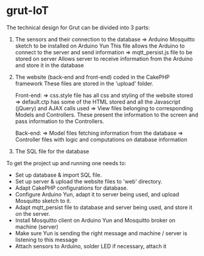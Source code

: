 # grut-IoT
The technical design for Grut can be divided into 3 parts:

1. The sensors and their connection to the database
	=> Arduino Mosquitto sketch to be installed on Arduino Yun
		This file allows the Arduino to connect to the server and send information
	=> mqtt_persist.js file to be stored on server 
		Allows server to receive information from the Arduino and store it in the database

2. The website (back-end and front-end) coded in the CakePHP framework
	These files are stored in the 'upload' folder.

	Front-end:
	=> css.style file has all css and styling of the website stored
	=> default.ctp has some of the HTML stored and all the Javascript (jQuery) and AJAX calls used
	=> View files belonging to corresponding Models and Controllers. These present the information to the screen and pass information to the Controllers.

	Back-end:
	=> Model files fetching information from the database
	=> Controller files with logic and computations on database information

3. The SQL file for the database


To get the project up and running one needs to:

- Set up database & import SQL file.
- Set up server & upload the website files to 'web' directory.
- Adapt CakePHP configurations for database.
- Configure Arduino Yun, adapt it to server being used, and upload Mosquitto sketch to it. 
- Adapt mqtt_persist file to database and server being used, and store it on the server.
- Install Mosquitto client on Arduino Yun and Mosquitto broker on machine (server)
- Make sure Yun is sending the right message and machine / server is listening to this message
- Attach sensors to Arduino, solder LED if necessary, attach it 




         
